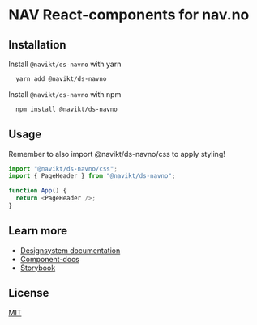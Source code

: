 # NAV React-components for nav.no

## Installation

Install `@navikt/ds-navno` with yarn

```bash
  yarn add @navikt/ds-navno
```

Install `@navikt/ds-navno` with npm

```bash
  npm install @navikt/ds-navno
```

## Usage

Remember to also import @navikt/ds-navno/css to apply styling!

```javascript
import "@navikt/ds-navno/css";
import { PageHeader } from "@navikt/ds-navno";

function App() {
  return <PageHeader />;
}
```

## Learn more

- [Designsystem documentation](https://aksel.nav.no/designsystem)
- [Component-docs](https://aksel.nav.no/designsystem/side/oversikt-komponenter)
- [Storybook](https://main--5f801fb2aea7820022de2936.chromatic.com/)

## License

[MIT](https://github.com/navikt/aksel/blob/main/LICENCE)
